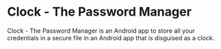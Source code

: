 # Clock - The Password Manager
Clock - The Password Manager is an Android app to store all your credentials in a secure file in an Android app that is disguised as a clock.
